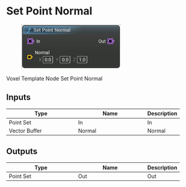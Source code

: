 # Set Point Normal

<div align="left" data-full-width="false">

<figure><img src="Set_Point_Normal.png" alt=""><figcaption></figcaption></figure>

</div>

Voxel Template Node Set Point Normal

## Inputs

<table>
<thead><tr><th width="170">Type</th><th width="170">Name</th><th>Description</th></tr></thead>
<tbody>
<tr><td>Point Set</td><td>In</td><td>In</td></tr>
<tr><td>Vector Buffer</td><td>Normal</td><td>Normal</td></tr>
</tbody>
</table>

## Outputs

<table>
<thead><tr><th width="170">Type</th><th width="170">Name</th><th>Description</th></tr></thead>
<tbody>
<tr><td>Point Set</td><td>Out</td><td>Out</td></tr>
</tbody>
</table>